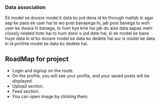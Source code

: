  ### Data association

 Ek model se doosre model k data ko jod dena id ke through matlab ki agar aap ke pass ek user hai to wo post banayega hi, jab post banega to woh user ke dwara hi banega, to hum kya krte hai jab do aise data aapas mein closely related hote hai to hum dono o jod dete hai, ki ek model ke bane huye data ki id ko doosre model ke data ko dedete hai aur is model ke data ki id pichhle model ke data ko dedete hai.


## RoadMap for project

- Login and signup on the route.
- On the profile, you will see your profile, and your saved posts will be displayed.
- Upload section.
- Feed section.
- You can open image by clicking them.
